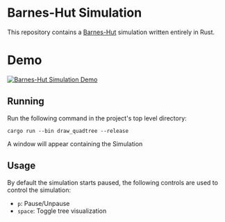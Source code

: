 
# Barnes-Hut Simulation

This repository contains a [Barnes-Hut](https://en.wikipedia.org/wiki/Barnes%E2%80%93Hut_simulation) simulation written entirely in Rust.

# Demo
[![Barnes-Hut Simulation Demo](http://img.youtube.com/vi/RzriJ3lD-wg/0.jpg)](http://www.youtube.com/watch?v=RzriJ3lD-wg "Video Barnes-Hut Simulation")

## Running
Run the following command in the project's top level directory:

` cargo run --bin draw_quadtree --release `

A window will appear containing the Simulation

## Usage
By default the simulation starts paused, the following controls are used to control the simulation:

- `p`: Pause/Unpause
- `space`: Toggle tree visualization


